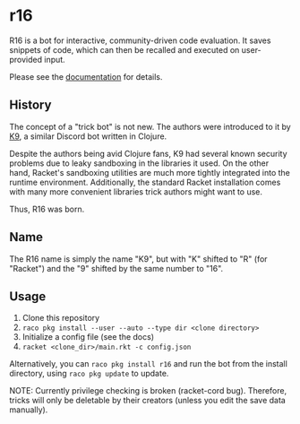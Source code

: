 # r16

R16 is a bot for interactive, community-driven code evaluation.
It saves snippets of code, which can then be recalled and executed on user-provided input.

Please see the [documentation](https://docs.racket-lang.org/r16/index.html) for details.

## History

The concept of a "trick bot" is not new. The authors were introduced to it by [K9](https://github.com/tterrag1098/K9),
a similar Discord bot written in Clojure.

Despite the authors being avid Clojure fans, K9 had several known security problems due to leaky sandboxing in the libraries
it used. On the other hand, Racket's sandboxing utilities are much more tightly integrated into the runtime environment.
Additionally, the standard Racket installation comes with many more convenient libraries trick authors might want to use.

Thus, R16 was born.

## Name
The R16 name is simply the name "K9", but with "K" shifted to "R" (for "Racket") and the "9" shifted by the same
number to "16".

## Usage
1. Clone this repository
2. `raco pkg install --user --auto --type dir <clone directory>`
3. Initialize a config file (see the docs)
4. `racket <clone_dir>/main.rkt -c config.json`

Alternatively, you can `raco pkg install r16` and run the bot from the install directory, using `raco pkg update` to update.

NOTE: Currently privilege checking is broken (racket-cord bug). Therefore, tricks will only be deletable by their creators (unless you edit the save data manually).
